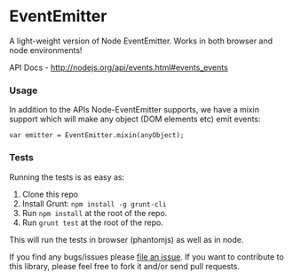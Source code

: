 EventEmitter
============

A light-weight version of Node EventEmitter. Works in both browser and node environments!

API Docs - http://nodejs.org/api/events.html#events_events

### Usage

In addition to the APIs Node-EventEmitter supports, we have a mixin support which will make any object (DOM elements etc) emit events:

    var emitter = EventEmitter.mixin(anyObject);

### Tests

Running the tests is as easy as:

1. Clone this repo
2. Install Grunt: `npm install -g grunt-cli`
3. Run `npm install` at the root of the repo.
3. Run `grunt test` at the root of the repo.

This will run the tests in browser (phantomjs) as well as in node.

If you find any bugs/issues please [file an issue](https://github.com/niyazpk/EventEmitter/issues/new).
If you want to contribute to this library, please feel free to fork it and/or send pull requests.

